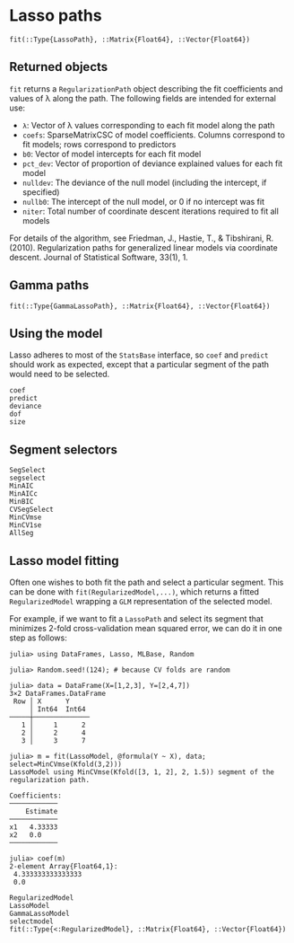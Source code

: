# Lasso paths

```@docs
fit(::Type{LassoPath}, ::Matrix{Float64}, ::Vector{Float64})
```

## Returned objects

`fit` returns a `RegularizationPath` object describing the fit coefficients
and values of λ along the path. The following fields are
intended for external use:

- `λ`: Vector of λ values corresponding to each fit model along the path
- `coefs`: SparseMatrixCSC of model coefficients. Columns correspond to fit models;
      rows correspond to predictors
- `b0`: Vector of model intercepts for each fit model
- `pct_dev`: Vector of proportion of deviance explained values for each fit model
- `nulldev`: The deviance of the null model (including the intercept, if specified)
- `nullb0`: The intercept of the null model, or 0 if no intercept was fit
- `niter`: Total number of coordinate descent iterations required to fit all models

For details of the algorithm, see Friedman, J., Hastie, T., &
Tibshirani, R. (2010). Regularization paths for generalized linear
models via coordinate descent. Journal of Statistical Software,
33(1), 1.

## Gamma paths

```@docs
fit(::Type{GammaLassoPath}, ::Matrix{Float64}, ::Vector{Float64})
```

## Using the model

Lasso adheres to most of the `StatsBase` interface, so `coef` and `predict`
should work as expected, except that a particular segment of the path
would need to be selected.

```@docs
coef
predict
deviance
dof
size
```

## Segment selectors

```@docs
SegSelect
segselect
MinAIC
MinAICc
MinBIC
CVSegSelect
MinCVmse
MinCV1se
AllSeg
```

## Lasso model fitting

Often one wishes to both fit the path and select a particular segment.
This can be done with `fit(RegularizedModel,...)`, which returns a fitted
`RegularizedModel` wrapping a `GLM` representation of the selected model.

For example, if we want to fit a `LassoPath` and select its segment
that minimizes 2-fold cross-validation mean squared error, we can do it in one
step as follows:

```jldoctest
julia> using DataFrames, Lasso, MLBase, Random

julia> Random.seed!(124); # because CV folds are random

julia> data = DataFrame(X=[1,2,3], Y=[2,4,7])
3×2 DataFrames.DataFrame
 Row │ X      Y
     │ Int64  Int64
─────┼──────────────
   1 │     1      2
   2 │     2      4
   3 │     3      7

julia> m = fit(LassoModel, @formula(Y ~ X), data; select=MinCVmse(Kfold(3,2)))
LassoModel using MinCVmse(Kfold([3, 1, 2], 2, 1.5)) segment of the regularization path.

Coefficients:
────────────
    Estimate
────────────
x1   4.33333
x2   0.0    
────────────

julia> coef(m)
2-element Array{Float64,1}:
 4.333333333333333
 0.0              

```

```@docs
RegularizedModel
LassoModel
GammaLassoModel
selectmodel
fit(::Type{<:RegularizedModel}, ::Matrix{Float64}, ::Vector{Float64})
```
